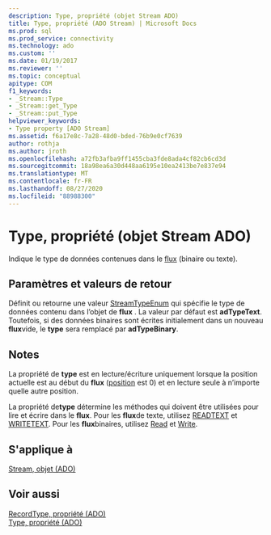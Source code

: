 ```yaml
---
description: Type, propriété (objet Stream ADO)
title: Type, propriété (ADO Stream) | Microsoft Docs
ms.prod: sql
ms.prod_service: connectivity
ms.technology: ado
ms.custom: ''
ms.date: 01/19/2017
ms.reviewer: ''
ms.topic: conceptual
apitype: COM
f1_keywords:
- _Stream::Type
- _Stream::get_Type
- _Stream::put_Type
helpviewer_keywords:
- Type property [ADO Stream]
ms.assetid: f6a17e8c-7a28-48d0-bded-76b9e0cf7639
author: rothja
ms.author: jroth
ms.openlocfilehash: a72fb3afba9ff1455cba3fde8ada4cf82cb6cd3d
ms.sourcegitcommit: 18a98ea6a30d448aa6195e10ea2413be7e837e94
ms.translationtype: MT
ms.contentlocale: fr-FR
ms.lasthandoff: 08/27/2020
ms.locfileid: "88988300"
---
```

# <a name="type-property-ado-stream"></a>Type, propriété (objet Stream ADO)
Indique le type de données contenues dans le [flux](./stream-object-ado.md) (binaire ou texte).  
  
## <a name="settings-and-return-values"></a>Paramètres et valeurs de retour  
 Définit ou retourne une valeur [StreamTypeEnum](./streamtypeenum.md) qui spécifie le type de données contenu dans l’objet de **flux** . La valeur par défaut est **adTypeText**. Toutefois, si des données binaires sont écrites initialement dans un nouveau **flux**vide, le **type** sera remplacé par **adTypeBinary**.  
  
## <a name="remarks"></a>Notes  
 La propriété de **type** est en lecture/écriture uniquement lorsque la position actuelle est au début du **flux** ([position](./position-property-ado.md) est 0) et en lecture seule à n’importe quelle autre position.  
  
 La propriété de**type** détermine les méthodes qui doivent être utilisées pour lire et écrire dans le **flux**. Pour les **flux**de texte, utilisez [READTEXT](./readtext-method.md) et [WRITETEXT](./writetext-method.md). Pour les **flux**binaires, utilisez [Read](./read-method.md) et [Write](./write-method.md).  
  
## <a name="applies-to"></a>S'applique à  
 [Stream, objet (ADO)](./stream-object-ado.md)  
  
## <a name="see-also"></a>Voir aussi  
 [RecordType, propriété (ADO)](./recordtype-property-ado.md)   
 [Type, propriété (ADO)](./type-property-ado.md)